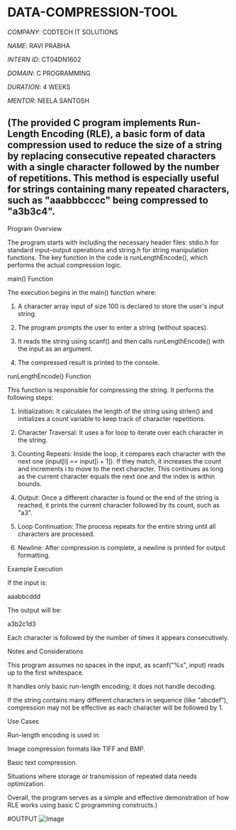 # DATA-COMPRESSION-TOOL

*COMPANY*: CODTECH IT SOLUTIONS

*NAME*: RAVI PRABHA

*INTERN ID*: CT04DN1602

*DOMAIN*: C PROGRAMMING

*DURATION*: 4 WEEKS

*MENTOR*: NEELA SANTOSH

## (The provided C program implements Run-Length Encoding (RLE), a basic form of data compression used to reduce the size of a string by replacing consecutive repeated characters with a single character followed by the number of repetitions. This method is especially useful for strings containing many repeated characters, such as "aaabbbcccc" being compressed to "a3b3c4".

Program Overview

The program starts with including the necessary header files: stdio.h for standard input-output operations and string.h for string manipulation functions. The key function in the code is runLengthEncode(), which performs the actual compression logic.

main() Function

The execution begins in the main() function where:

1. A character array input of size 100 is declared to store the user's input string.


2. The program prompts the user to enter a string (without spaces).


3. It reads the string using scanf() and then calls runLengthEncode() with the input as an argument.


4. The compressed result is printed to the console.



runLengthEncode() Function

This function is responsible for compressing the string. It performs the following steps:

1. Initialization:
It calculates the length of the string using strlen() and initializes a count variable to keep track of character repetitions.


2. Character Traversal:
It uses a for loop to iterate over each character in the string.


3. Counting Repeats:
Inside the loop, it compares each character with the next one (input[i] == input[i + 1]). If they match, it increases the count and increments i to move to the next character. This continues as long as the current character equals the next one and the index is within bounds.


4. Output:
Once a different character is found or the end of the string is reached, it prints the current character followed by its count, such as "a3".


5. Loop Continuation:
The process repeats for the entire string until all characters are processed.


6. Newline:
After compression is complete, a newline is printed for output formatting.



Example Execution

If the input is:

aaabbcddd

The output will be:

a3b2c1d3

Each character is followed by the number of times it appears consecutively.

Notes and Considerations

This program assumes no spaces in the input, as scanf("%s", input) reads up to the first whitespace.

It handles only basic run-length encoding; it does not handle decoding.

If the string contains many different characters in sequence (like "abcdef"), compression may not be effective as each character will be followed by 1.


Use Cases

Run-length encoding is used in:

Image compression formats like TIFF and BMP.

Basic text compression.

Situations where storage or transmission of repeated data needs optimization.


Overall, the program serves as a simple and effective demonstration of how RLE works using basic C programming constructs.)

#OUTPUT
![Image](https://github.com/user-attachments/assets/416c4a5e-53c5-4479-885e-46a91efa00af)
